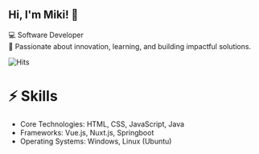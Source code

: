 ## Hi, I'm Miki! 👋
💻 Software Developer  
🚀 Passionate about innovation, learning, and building impactful solutions.

![Hits](https://hitscounter.dev/api/hit?url=https%3A%2F%2Fgithub.com%2Femptinxss%2F&label=visits&icon=github&color=%23cfe2ff)

# ⚡ Skills
- Core Technologies: HTML, CSS, JavaScript, Java
- Frameworks: Vue.js, Nuxt.js, Springboot
- Operating Systems: Windows, Linux (Ubuntu)
